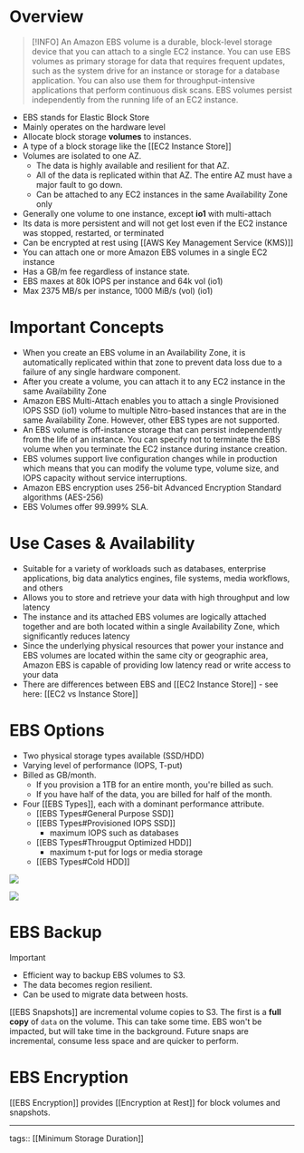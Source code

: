# Overview

>[!INFO]
>An Amazon EBS volume is a durable, block-level storage device that you can attach to a single EC2 instance. You can use EBS volumes as primary storage for data that requires frequent updates, such as the system drive for an instance or storage for a database application. You can also use them for throughput-intensive applications that perform continuous disk scans. EBS volumes persist independently from the running life of an EC2 instance.

  
- EBS stands for Elastic Block Store
- Mainly operates on the hardware level
- Allocate block storage **volumes** to instances.
- A type of a block storage like the [[EC2 Instance Store]]
- Volumes are isolated to one AZ.
    - The data is highly available and resilient for that AZ.
    - All of the data is replicated within that AZ. The entire AZ must have a major fault to go down.
    - Can be attached to any EC2 instances in the same Availability Zone only
- Generally one volume to one instance, except **io1** with multi-attach
- Its data is more persistent and will not get lost even if the EC2 instance was stopped, restarted, or terminated
- Can be encrypted at rest using [[AWS Key Management Service (KMS)]]
- You can attach one or more Amazon EBS volumes in a single EC2 instance
- Has a GB/m fee regardless of instance state.
- EBS maxes at 80k IOPS per instance and 64k vol (io1)
- Max 2375 MB/s per instance, 1000 MiB/s (vol) (io1)

# Important Concepts

- When you create an EBS volume in an Availability Zone, it is automatically replicated within that zone to prevent data loss due to a failure of any single hardware component.
- After you create a volume, you can attach it to any EC2 instance in the same Availability Zone
- Amazon EBS Multi-Attach enables you to attach a single Provisioned IOPS SSD (io1) volume to multiple Nitro-based instances that are in the same Availability Zone. However, other EBS types are not supported.
- An EBS volume is off-instance storage that can persist independently from the life of an instance. You can specify not to terminate the EBS volume when you terminate the EC2 instance during instance creation.
- EBS volumes support live configuration changes while in production which means that you can modify the volume type, volume size, and IOPS capacity without service interruptions.
- Amazon EBS encryption uses 256-bit Advanced Encryption Standard algorithms (AES-256)
- EBS Volumes offer 99.999% SLA.

# Use Cases & Availability

- Suitable for a variety of workloads such as databases, enterprise applications, big data analytics engines, file systems, media workflows, and others
- Allows you to store and retrieve your data with high throughput and low latency
- The instance and its attached EBS volumes are logically attached together and are both located within a single Availability Zone, which significantly reduces latency
- Since the underlying physical resources that power your instance and EBS volumes are located within the same city or geographic area, Amazon EBS is capable of providing low latency read or write access to your data
- There are differences between EBS and [[EC2 Instance Store]] - see here: [[EC2 vs Instance Store]]

# EBS Options

- Two physical storage types available (SSD/HDD)
- Varying level of performance (IOPS, T-put)
- Billed as GB/month.
    - If you provision a 1TB for an entire month, you're billed as such.
    - If you have half of the data, you are billed for half of the month.
-  Four [[EBS Types]], each with a dominant performance attribute.
    - [[EBS Types#General Purpose SSD]]
    - [[EBS Types#Provisioned IOPS SSD]]
        -  maximum IOPS such as databases
    -   [[EBS Types#Througput Optimized HDD]]
        -   maximum t-put for logs or media storage
    - [[EBS Types#Cold HDD]]

![](https://udemy-images.s3.amazonaws.com/redactor/raw/2019-01-19_22-34-15-d1fd30e8eaa8701ddd964e5878e78242.png)


![](https://udemy-images.s3.amazonaws.com/redactor/raw/2019-01-19_05-52-53-2f6fe79f1600d1f1c4eaab87872423d7.png)

# EBS Backup

>[!IMPORTANT]
>- Efficient way to backup EBS volumes to S3.
>- The data becomes region resilient.
>- Can be used to migrate data between hosts.


[[EBS Snapshots]] are incremental volume copies to S3. The first is a **full copy** of `data` on the volume. This can take some time. EBS won't be impacted, but will take time in the background. Future snaps are incremental, consume less space and are quicker to perform.

# EBS Encryption
[[EBS Encryption]] provides [[Encryption at Rest]] for block volumes and snapshots.



___
tags:: [[Minimum Storage Duration]]
